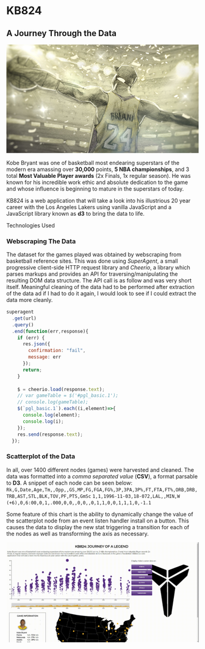 # KB824
## A Journey Through the Data

![Kobe-Dear-Basketball](https://raw.githubusercontent.com/GreenRabite/KB824/master/app/assets/images/other_images/dear.jpg)

Kobe Bryant was one of basketball most endearing superstars of the modern era amassing over **30,000** points, **5 NBA championships**, and 3 total **Most Valuable Player awards** (2x Finals, 1x regular season). He was known for his incredible work ethic and absolute dedication to the game and whose influence is beginning to mature in the superstars of today.

KB824 is a web application that will take a look into his illustrious 20 year career with the Los Angeles Lakers using vanilla JavaScript and a JavaScript library known as **d3** to bring the data to life.

Technologies Used

### Webscraping The Data

The dataset for the games played was obtained by webscraping from basketball reference sites. This was done using *SuperAgent*, a small progressive client-side HTTP request library and *Cheerio*, a library which parses markups and provides an API for traversing/manipulating the resulting DOM data structure. The API call is as follow and was very short itself. Meaningful cleaning of the data had to be performed after extraction of the data ad if I had to do it again, I would look to see if I could extract the data more cleanly.
```javascript
superagent
  .get(url)
  .query()
  .end(function(err,response){
    if (err) {
      res.json({
        confirmation: "fail",
        message: err
      });
      return;
    }

    $ = cheerio.load(response.text);
    // var gameTable = $('#pgl_basic.1');
    // console.log(gameTable);
    $(`pgl_basic.1`).each((i,element)=>{
      console.log(element);
      console.log(i);
    });
    res.send(response.text);
  });
  ```

### Scatterplot of the Data

In all, over 1400 different nodes (games) were harvested and cleaned. The data was formatted into a *comma separated value* (**CSV**), a format parsable to **D3**.  A snippet of each node can be seen below:
`Rk,G,Date,Age,Tm,,Opp,,GS,MP,FG,FGA,FG%,3P,3PA,3P%,FT,FTA,FT%,ORB,DRB,TRB,AST,STL,BLK,TOV,PF,PTS,GmSc`
`1,1,1996-11-03,18-072,LAL,,MIN,W (+6),0,6:00,0,1,.000,0,0,,0,0,,0,1,1,0,0,1,1,1,0,-1.1`

Some feature of this chart is the ability to dynamically change the value of the scatterplot node from an event listen handler install on a button. This causes the data to display the new stat triggering a transition for each of the nodes as well as transforming the axis as necessary. 

![Data Set](https://raw.githubusercontent.com/GreenRabite/KB824/master/app/assets/gifs/main-chart.gif)
